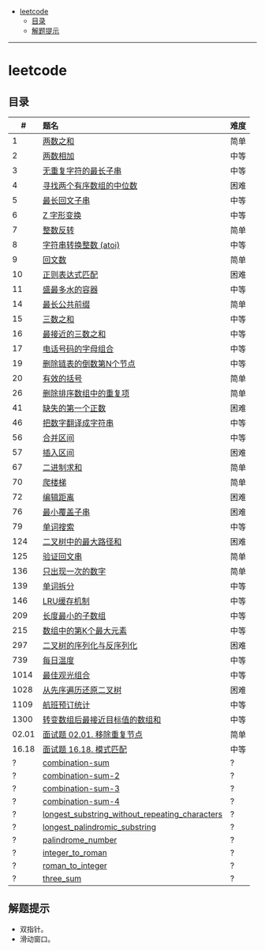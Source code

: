 - [leetcode](#leetcode)
  - [目录](#目录)
  - [解题提示](#解题提示)


------------------------------

# leetcode

## 目录

| #     | 题名                                                                                                     | 难度 |
| ----- | :------------------------------------------------------------------------------------------------------- | ---- |
| 1     | [两数之和](docs/two_sum.md)                                                                              | 简单 |
| 2     | [两数相加](docs/add_two_numbers.md)                                                                      | 中等 |
| 3     | [无重复字符的最长子串](docs/length_of_longest_substring.md)                                              | 中等 |
| 4     | [寻找两个有序数组的中位数](docs/find_median_sorted_arrays.md)                                            | 困难 |
| 5     | [最长回文子串](docs/longest_palindrome.md)                                                               | 中等 |
| 6     | [Z 字形变换](docs/zigzag-conversion.md)                                                                  | 中等 |
| 7     | [整数反转](docs/reverse-integer.md)                                                                      | 简单 |
| 8     | [字符串转换整数 (atoi)](docs/string_to_integer_atoi.md)                                                  | 中等 |
| 9     | [回文数](docs/no_0009_palindrome_number.md)                                                              | 简单 |
| 10    | [正则表达式匹配](docs/no_0010_regular_expression_matching.md)                                            | 困难 |
| 11    | [盛最多水的容器](docs/no_0011_container_with_most_water.md)                                              | 中等 |
| 14    | [最长公共前缀](docs/no_0014_longest_common_prefix.md)                                                    | 简单 |
| 15    | [三数之和](docs/no_0015_three_sum.md)                                                                    | 中等 |
| 16    | [最接近的三数之和](docs/no_0016_three_sum_closest.md)                                                    | 中等 |
| 17    | [电话号码的字母组合](docs/no_0017_letter_combinations_of_a_phone_number.md)                              | 中等 |
| 19    | [删除链表的倒数第N个节点](docs/no_0019_remove_nth_node_from_end_of_list.md)                              | 中等 |
| 20    | [有效的括号](docs/no_0020_valid_parentheses.md)                                                          | 简单 |
| 26    | [删除排序数组中的重复项](docs/no_0026_remove_duplicates_from_sorted_array.md)                            | 简单 |
| 41    | [缺失的第一个正数](docs/no_0041_first_missing_positive.md)                                               | 困难 |
| 46    | [把数字翻译成字符串](docs/no_0046_ba-shu-zi-fan-yi-cheng-zi-fu-chuan-lcof.md)                            | 中等 |
| 56    | [合并区间](docs/merge-intervals.md)                                                                      | 中等 |
| 57    | [插入区间](docs/insert-interval.md)                                                                      | 困难 |
| 67    | [二进制求和](docs/no_0067_add_binary.md)                                                                 | 简单 |
| 70    | [爬楼梯](docs/no_0070_climbing-stairs.md)                                                                | 简单 |
| 72    | [编辑距离](docs/no_0072_edit_distance.md)                                                                | 困难 |
| 76    | [最小覆盖子串](docs/no_0076_minimum_window_substring.md)                                                 | 困难 |
| 79    | [单词搜索](docs/no_0079_word_search.md)                                                                  | 中等 |
| 124   | [二叉树中的最大路径和](docs/no_0124_binary_tree_maximum_path_sum.md)                                     | 困难 |
| 125   | [验证回文串](docs/no_0125_valid_palindrome.md)                                                           | 简单 |
| 136   | [只出现一次的数字](docs/no_0136_single_number.md)                                                        | 简单 |
| 139   | [单词拆分](docs/no_0139_word_break.md)                                                                   | 中等 |
| 146   | [LRU缓存机制](docs/no_0146_lru_cache.md)                                                                 | 中等 |
| 209   | [长度最小的子数组](docs/no_0209_minimum_size_subarray_sum.md)                                            | 中等 |
| 215   | [数组中的第K个最大元素](docs/no_0215_kth_largest_element_in_an_array.md)                                 | 中等 |
| 297   | [二叉树的序列化与反序列化](docs/no_0297_serialize_and_deserialize_binary_tree.md)                        | 困难 |
| 739   | [每日温度](docs/no_0739_daily_temperatures.md)                                                           | 中等 |
| 1014  | [最佳观光组合](docs/no_1014_best_sightseeing_pair.md)                                                    | 中等 |
| 1028  | [从先序遍历还原二叉树](docs/no_1028_recover_a_tree_from_preorder_traversal.md)                           | 困难 |
| 1109  | [航班预订统计](docs/no_1109_corporate_flight_bookings.md)                                                | 中等 |
| 1300  | [转变数组后最接近目标值的数组和](docs/no_1300_sum_of_mutated_array_closest_to_target.md)                 | 中等 |
| 02.01 | [面试题 02.01. 移除重复节点](docs/interview_02_01_remove_duplicate_node_lcci.md)                         | 简单 |
| 16.18 | [面试题 16.18. 模式匹配](docs/interview_16_18_pattern_matching_lcci.md)                                  | 中等 |
| ?     | [combination-sum](docs/combination_sum.md)                                                               | ?    |
| ?     | [combination-sum-2](docs/combination_sum_2.md)                                                           | ?    |
| ?     | [combination-sum-3](docs/combination_sum_3.md)                                                           | ?    |
| ?     | [combination-sum-4](docs/combination_sum_4.md)                                                           | ?    |
| ?     | [longest_substring_without_repeating_characters](docs/longest_substring_without_repeating_characters.md) | ?    |
| ?     | [longest_palindromic_substring](docs/longest_palindromic_substring.md)                                   | ?    |
| ?     | [palindrome_number](docs/palindrome_number.md)                                                           | ?    |
| ?     | [integer_to_roman](docs/integer_to_roman.md)                                                             | ?    |
| ?     | [roman_to_integer](docs/roman_to_integer.md)                                                             | ?    |
| ?     | [three_sum](docs/three_sum.md)                                                                           | ?    |


## 解题提示

- 双指针。
- 滑动窗口。